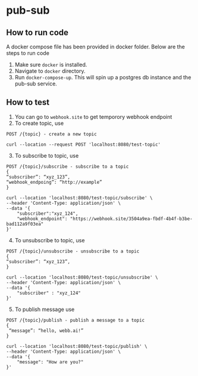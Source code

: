 # pub-sub
## How to run code
A docker compose file has been provided in docker folder. Below are the steps to run code
1) Make sure `docker` is installed.
2) Navigate to `docker` directory.
3) Run `docker-compose-up`. This will spin up a postgres db instance and the pub-sub service.

## How to test
1) You can go to `webhook.site` to get temporory webhook endpoint
2) To create topic, use 
```
POST /{topic} - create a new topic
```
```
curl --location --request POST 'localhost:8080/test-topic'
```

3) To subscribe to topic, use 
``` 
POST /{topic}/subscribe - subscribe to a topic
{
“subscriber”: “xyz_123”,
“webhook_endpoing”: “http://example”
}
```
```
curl --location 'localhost:8080/test-topic/subscribe' \
--header 'Content-Type: application/json' \
--data '{
    "subscriber":"xyz_124",
    "webhook_endpoint": "https://webhook.site/3504a9ea-fbdf-4b4f-b3be-bad112a9f03ea"
}'
```

4) To unsubscribe to topic, use
```
POST /{topic}/unsubscribe - unsubscribe to a topic
{
“subscriber”: “xyz_123”,
}
 ```
```
curl --location 'localhost:8080/test-topic/unsubscribe' \
--header 'Content-Type: application/json' \
--data '{
    "subscriber" : "xyz_124"
}'
```
5) To publish message use
```
POST /{topic}/publish - publish a message to a topic
{
 “message”: “hello, webb.ai!”
}
 ```
```
curl --location 'localhost:8080/test-topic/publish' \
--header 'Content-Type: application/json' \
--data '{
    "message": "How are you?"
}'
```



